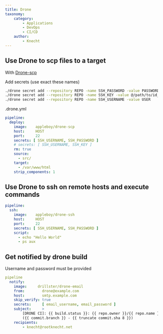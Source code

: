 ```yaml
---
title: Drone
taxonomy:
    category:
        - Applications
        - DevOps
        - CI/CD
    author:
        - Knecht
---
```


## Use Drone to scp files to a target
With [Drone-scp](http://plugins.drone.io/appleboy/drone-scp/)

Add secrets (use exact these names)
```bash
./drone secret add --repository REPO -name SSH_PASSWORD -value PASSWORD
./drone secret add --repository REPO -name SSH_KEY -value @/path/to/id_rsa
./drone secret add --repository REPO -name SSH_USERNAME -value USER
```
.drone.yml
```yaml
pipeline:
  deploy:
    image:    appleboy/drone-scp
    host:     HOST
    port:     22
    secrets: [ SSH_USERNAME, SSH_PASSWORD ]
    # secrets: [ SSH_USERNAME, SSH_KEY ]
    rm: true
    source:
      - src/
    target:
      - /var/www/html
    strip_components: 1
```
## Use Drone to ssh on remote hosts and execute commands
```yaml
pipeline:
  ssh:
    image:    appleboy/drone-ssh
    host:     HOST
    port:     22
    secrets: [ SSH_USERNAME, SSH_PASSWORD ]
    script:
      - echo "Hello World"
      - ps aux
```

## Get notified by drone build
Username and password must be provided
```yaml
pipeline
  notify:
    image:     drillster/drone-email
    from:        drone@example.com
    host:        smtp.example.com
    skip_verify: true
    secrets:     [ email_username, email_password ]
    subject:     >
        [DRONE CI]: {{ build.status }}: {{ repo.owner }}/{{ repo.name }}
        ({{ commit.branch }} - {{ truncate commit.sha 8 }})
    recipients:
        - knecht@rootknecht.net
```
